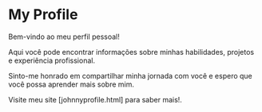 # My Profile

 Bem-vindo ao meu perfil pessoal! 
 
 Aqui você pode encontrar informações sobre minhas habilidades, projetos e experiência profissional.
 
 Sinto-me honrado em compartilhar minha jornada com você e espero que você possa aprender mais sobre mim. 
 
 Visite meu site [johnnyprofile.html] para saber mais!.
